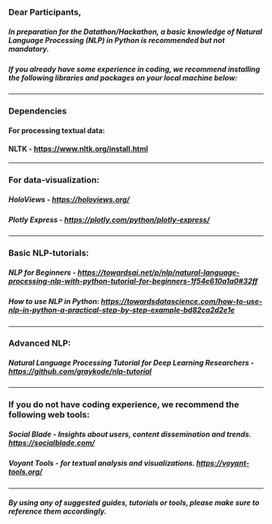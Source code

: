 ### Dear Participants, 

##### In preparation for the Datathon/Hackathon, a basic knowledge of Natural Language Processing (NLP) in Python is recommended but not mandatory. 
##### If you already have some experience in coding, we recommend installing the following libraries and packages on your local machine below: 
-----------------------------------------------------

### Dependencies

#### For processing textual data:
#### NLTK - https://www.nltk.org/install.html
-----------------------------------------------------

### For data-visualization:
##### HoloViews - https://holoviews.org/ 
##### Plotly Express - https://plotly.com/python/plotly-express/ 
-----------------------------------------------------

### Basic NLP-tutorials:
##### NLP for Beginners - https://towardsai.net/p/nlp/natural-language-processing-nlp-with-python-tutorial-for-beginners-1f54e610a1a0#32ff 
##### How to use NLP in Python: https://towardsdatascience.com/how-to-use-nlp-in-python-a-practical-step-by-step-example-bd82ca2d2e1e
-----------------------------------------------------

### Advanced NLP:
##### Natural Language Processing Tutorial for Deep Learning Researchers  - https://github.com/graykode/nlp-tutorial
-----------------------------------------------------

### If you do not have coding experience, we recommend the following web tools:
##### Social Blade - Insights about users, content dissemination and trends. https://socialblade.com/ 
##### Voyant Tools - for textual analysis and visualizations. https://voyant-tools.org/   

-----------------------------------------------------
##### By using any of suggested guides, tutorials or tools, please make sure to reference them accordingly.
